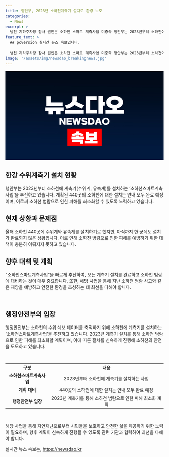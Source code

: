 ```yaml
---
title: 행안부, 2023년 소하천계측기 설치로 환경 보호
categories:
  - News
excerpt: >
  냉천 지하주차장 참사 원인은 소하천 스마트 계측사업 미충족 행안부는 2023년부터 소하천에 수위 및 유속 계측기를 설치할 계획이지만, 올해까지는 한 곳도 완료되지 않았다고 밝혔다. 따라서 소하천의 수위 예보 데이터 축적이 필요하며, 이에 대비하여 냉천과 같은 지방하천에도 계측기를 설치할 예정이다. 자세한 내용은 행정안전부 자연재난실 재난경감과(044-205-5141)로 문의바란다. [자료출처=정책브리핑 www.korea.kr]
feature_text: >
  ## pcversion 실시간 뉴스 속보입니다.

  냉천 지하주차장 참사 원인은 소하천 스마트 계측사업 미충족 행안부는 2023년부터 소하천에 수위 및 유속 계측기를 설치할 계획이지만, 올해까지는 한 곳도 완료되지 않았다고 밝혔다. 따라서 소하천의 수위 예보 데이터 축적이 필요하며, 이에 대비하여 냉천과 같은 지방하천에도 계측기를 설치할 예정이다. 자세한 내용은 행정안전부 자연재난실 재난경감과(044-205-5141)로 문의바란다. [자료출처=정책브리핑 www.korea.kr]
image: '/assets/img/newsdao_breakingnews.jpg'
---
```


<p><img src="/assets/img/newsdao_breakingnews.jpg" alt="pcversion 속보" /></p>

<h2 data-ke-size="size26">한강 수위계측기 설치 현황</h2>

<p>행안부는 2023년부터 소하천에 계측기(수위계, 유속계)를 설치하는 ‘소하천스마트계측사업’을 추진하고 있습니다. 계획된 440곳의 소하천에 대한 설치는 연내 모두 완료 예정이며, 이로써 소하천 범람으로 인한 피해를 최소화할 수 있도록 노력하고 있습니다.</p>

<h2 data-ke-size="size26">현재 상황과 문제점</h2>

<p>올해 소하천 440곳에 수위계와 유속계를 설치하기로 했지만, 아직까지 한 군데도 설치가 완료되지 않은 상황입니다. 이로 인해 소하천 범람으로 인한 피해를 예방하기 위한 대책이 충분히 이뤄지지 못하고 있습니다. </p>

<h2 data-ke-size="size26">향후 대책 및 계획</h2>

<p>"소하천스마트계측사업"을 빠르게 추진하여, 모든 계측기 설치를 완료하고 소하천 범람에 대비하는 것이 매우 중요합니다. 또한, 해당 사업을 통해 지난 소하천 범람 사고와 같은 재앙을 예방하고 안전한 환경을 조성하는 데 최선을 다해야 합니다. <p data-ke-size="size16">&nbsp;</p></p>

<h2 data-ke-size="size26">행정안전부의 입장</h2>

<p>행정안전부는 소하천의 수위 예보 데이터를 축적하기 위해 소하천에 계측기를 설치하는 ‘소하천스마트계측사업’을 추진하고 있습니다. 2023년 계측기 설치를 통해 소하천 범람으로 인한 피해를 최소화할 계획이며, 이에 따른 절차를 신속하게 진행해 소하천의 안전을 도모하고 있습니다. <p data-ke-size="size16">&nbsp;</p></p>

<table>
    <tr>
        <td style="text-align: center; height: 17px;"><b>구분</b></td>
        <td style="text-align: center; height: 17px;"><b>내용</b></td>
    </tr>
    <tr>
        <td style="text-align: center; height: 17px;"><b>소하천스마트계측사업</b></td>
        <td style="text-align: center; height: 17px;">2023년부터 소하천에 계측기를 설치하는 사업</td>
    </tr>
    <tr>
        <td style="text-align: center; height: 17px;"><b>계획 대비</b></td>
        <td style="text-align: center; height: 17px;">440곳의 소하천에 대한 설치는 연내 모두 완료 예정</td>
    </tr>
    <tr>
        <td style="text-align: center; height: 17px;"><b>행정안전부 입장</b></td>
        <td style="text-align: center; height: 17px;">2023년 계측기를 통해 소하천 범람으로 인한 피해 최소화 계획</td>
    </tr>
</table>

<p data-ke-size="size16">&nbsp;</p>

<p>해당 사업을 통해 자연재난으로부터 시민들을 보호하고 안전한 삶을 제공하기 위한 노력이 필요하며, 향후 계획이 신속하게 진행될 수 있도록 관련 기관과 협력하여 최선을 다해야 합니다.</p>
실시간 뉴스 속보는, <a href="https://newsdao.kr" rel="dofollow">https://newsdao.kr</a>


